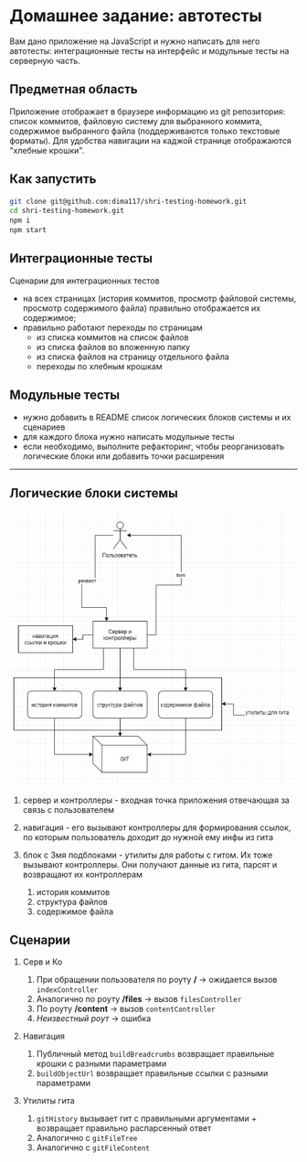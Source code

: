 # Домашнее задание: автотесты

Вам дано приложение на JavaScript и нужно написать для него автотесты: интеграционные тесты на интерфейс и модульные тесты на серверную часть.

## Предметная область

Приложение отображает в браузере информацию из git репозитория: список коммитов, файловую систему для выбранного коммита, содержимое выбранного файла (поддерживаются только текстовые форматы). Для удобства навигации на каджой странице отображаются "хлебные крошки".

## Как запустить

```sh
git clone git@github.com:dima117/shri-testing-homework.git
cd shri-testing-homework.git
npm i
npm start
```

## Интеграционные тесты

Сценарии для интеграционных тестов

- на всех страницах (история коммитов, просмотр файловой системы, просмотр содержимого файла) правильно отображается их содержимое;
- правильно работают переходы по страницам
  - из списка коммитов на список файлов
  - из списка файлов во вложенную папку
  - из списка файлов на страницу отдельного файла
  - переходы по хлебным крошкам

## Модульные тесты

- нужно добавить в README список логических блоков системы и их сценариев
- для каждого блока нужно написать модульные тесты
- если необходимо, выполните рефакторинг, чтобы реорганизовать логические блоки или добавить точки расширения

---

## Логические блоки системы
![диаграмма блоков](./blocks.png)


1. сервер и контроллеры - входная точка приложения отвечающая за связь с пользователем

2. навигация - его вызывают контроллеры для формирования ссылок, по которым пользователь доходит до нужной ему инфы из гита

3. блок с 3мя подблоками - утилиты для работы с гитом. Их тоже вызывают контроллеры. Они получают данные из гита, парсят и возвращают их контроллерам
    1. история коммитов
    2. структура файлов
    3. содержимое файла

## Сценарии

1. Серв и Ко
   1) При обращении пользователя по роуту **/** → ожидается вызов `indexController`
   2) Аналогично по роуту **/files** → вызов `filesController`
   3) По роуту **/content** → вызов `contentController`
   4) *Неизвестный роут* → ошибка

2. Навигация 
	1) Публичный метод `buildBreadcrumbs` возвращает правильные крошки с разными параметрами
	2) `buildObjectUrl` возвращает правильные ссылки с разными параметрами

3. Утилиты гита 
	1) `gitHistory` вызывает гит с правильными аргументами + возвращает правильно распарсенный ответ
	2) Аналогично с `gitFileTree`
	3) Аналогично с `gitFileContent`



